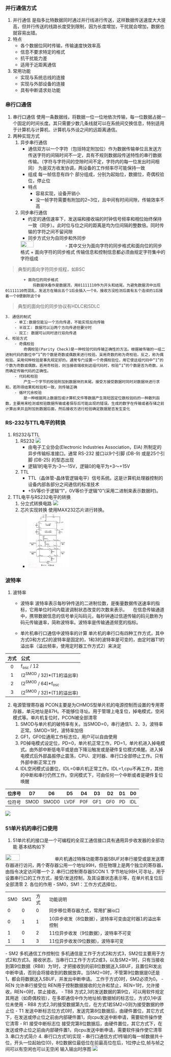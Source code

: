 ### 并行通信方式
1. 并行通信
    是指多比特数据同时通过并行线进行传送，这样数据传送速度大大提高，但并行传送的线路长度受到限制，因为长度增加，干扰就会增加，数据也就容易出错。
2. 特点
    - 各个数据位同时传输，传输速度快效率高
    - 信息不要求特定的格式
    - 抗干扰能力差
    - 适用于近距离通信
3. 常用功能
    - 实现与系统总线的连接
    - 实现与外部设备的连接
    - 具有中断请求处功能

### 串行口通信
1. 串行口通信
     使用一条数据线，将数据一位一位地依次传输，每一位数据占据一个固定的时间长度。其只需要少数几条线就可以在系统间交换信息，特别适用于计算机与计算机、计算机与外设之间的远距离通信。
2. 两种实现方式
    1. 异步串行通信
        - 通信双方以一个字符（包括特定附加位）作为数据传输单位且发送方传送字符的间隔时间不一定，具有不规则数据段传送特性的串行数据传输。（字符与字符间的空隙时间不定，字符内的每一位发出时间相同）
        为是双方收发协调，两设备的工作频率尽可能保持一致
        - 组成
            每一帧信息有四个 部分组成，分别为起始位，数据位，奇偶校验位，停止位
        - 特点
            + 容易实现，设备开销小
            + 没一帧字符需要有附加的2~3位，且中间有时间间隙，传输效率不高
    2. 同步串行通信
        - 约定的通信速率下，发送端和接收端的时钟信号频率和相位始终保持一致（同步）。此时位与位之间的距离是均为位间隔的整数倍。同时传输的字符之间不留间隙
        - 同步方式分为自同步和外同步
        <img src="/单片机入门\img\同步.jpg" width="30%" height="30%">
        - 其中又分为面向字符的同步格式和面向位的同步格式
            + 面向字符的同步格式
                传输信息和控制信息都必须由规定字符集中的字符组成
> 典型的面向字符同步规程，如BSC

            + 面向位的同步格式
                将数据块看作是数据流，用01111110作为开头和结尾。为避免数据流中出现01111110而混乱，发送方在输出五个1后会插入一个0，接收方没检测后面有五个连续的1后接着一个0便删除这个0
> 典型的面向位的同步协议有HDLC和SDLC

    3. 通信的制式
        - 单工:数据仅能沿一个方向传递，不能实现反向传输
        - 半双工: 数据可以沿两个方向传递但要分时
        - 双工: 数据可以同时进行双向传递
    4. 校验方式
        - 奇偶校验
            奇偶校验(Parity Check)是一种校验代码传输正确性的方法。根据被传输的一组二进制代码的数位中“1”的个数是奇数或偶数来进行校验。采用奇数的称为奇校验，反之，称为偶校验。采用何种校验是事先规定好的。通常专门设置一个奇偶校验位，用它使这组代码中“1”的个数为奇数或偶数。若用奇校验，则当接收端收到这组代码时，校验“1”的个数是否为奇数，从而确定传输代码的正确性。
        - 代码和校验
            产生一个字节的校验附加到数据块的末尾。接受方接受数据时同时对数据块进行求和，若所得结果和校验和一致，则传输正确
        - 循环冗余校验
            是一种根据网上数据包或计算机文件等数据产生简短固定位数校验码的一种散列函数，主要用来检测或校验数据传输或者保存后可能出现的错误。生成的数字在传输或者存储之前计算出来并且附加到数据后面，然后接收方进行检验确定数据是否发生变化

### RS-232与TTL电平的转换
1. RS232与TTL
    1. RS232
    ![](/单片机入门\img\RS232接口9芯.png)
        - 由电子工业协会(Electronic Industries Association，EIA) 所制定的异步传输标准接口。通常 RS-232 接口以9个引脚 (DB-9) 或是25个引脚 (DB-25) 的型态出现
        - 逻辑1的电平为-3～-15V，逻辑0的电平为+3～+15V
    2. TTL
        - TTL（晶体管-晶体管逻辑电平）信号系统。这是计算机处理器控制的设备内部各部分之间通信的标准技术
        - +5V等价于逻辑“1”，0V等价于逻辑“0”(采用二进制来表示数据时)。
2. TTL电平与RS232电平的转换
    1. 分立式转换电路
    ![](/单片机入门\img\分立转换电路.png)
    2. 芯片实现转换
        使用MAX232芯片进行转换。
       -  <img src="img/芯片转换.jpg"  width="30%" height="30%"/>

### 波特率
1. 波特率
    - 波特率
    波特率表示每秒钟传送的二进制位数，是衡量数据传送速率的指标，它用单位时间内载波调制状态改变的次数来表示。  
    在信息传输通道中，携带数据信息的信号单元叫码元，每秒钟通过信道传输的码元数称为码元传输速率，简称波特率。波特率是传输通道频宽的指标。 

    - 单片机串行口通信中波特率的计算
        单片机的串行口有四种工作方式，其中方式0和方式2的波特率是固定的，1和3的波特率是可变的，由定时器T1的溢出率（溢出频率，使用定时器工作方式2）来决定

|方式|公式|
|:-:|:--|
|0|f<sub>osc</sub> / 12|
|1|(2<sup>SMOD</sup> / 32)*(T1的溢出率)|
|2|(2<sup>SMOD</sup> / 64)*f<sub>osc</sub>|
|3|(2<sup>SMOD</sup> / 32)*(T1的溢出率)|


2. 电源管理寄存器
    PCON主要是为CHMOS型单片机的电源控制而设置的专用寄存器，单元地址是87H。不能够位寻址。用于管理上电复位，掉电模式，空闲模式等。单片机复位时，PCON被全部清零
    1. SMOD与单片机的破特率有关。当SMOD=0，串行通信1、2、3，波特率正常。SMOD=1时，波特率加倍
    2. GF1，GF0位通用工作标志位，用户可以自由使用
    3. PD掉电模式设定位，PD=0，单片机正常工作，PD=1，单片机进入掉电模式。由外部中断低电平或是由下降沿触发或是硬件复位模式唤醒。进入掉电模式后外部晶振停止震荡，CPU、定时器、串行口全部停止工作。只有外部中断正常工作
    4. IDL空闲模式设置位，IDL=0单片机正常工作。IDL=1,cpu不再工作，其他的中断和串行仍然工作。空闲模式下，可由任何一个中断或者是硬件复位唤醒

|位序号|D7|D6|D5|D4|D3|D2|D1|D0|
|:-:|:-:|:-:|:-:|:-:|:-:|:-:|:-:|:-:|
|位符号|SMOD|SMOD0|LVDF|P0F|GF1|GF0|PD|IDL|
![](/单片机入门\img\波特率初值表.jpg)
### 51单片机的串行口使用
1. 51单片机的接口是一个可编程的全双工通信接口具有通用异步收发器的全部功能
基本结构如下
<img src="/单片机入门\img\单片机串行口结构.jpg"  width="30%" height="30%"/>
单片机通过特殊功能寄存器SBUF对串行接受或是发送寄存器进行访问，两个寄存器公用一个地址99H，但在物理上是两个独立的寄存器，由指令决定访问哪一个
2. 串行口控制寄存器SCON
    1. 字节地址98H,可寻址，用于设置串行口的工作方式，接受/发送控制，及其设置状态表示等，在单片机复位后全部清零
    2. 各位的作用
        - SM0，SM1：工作方式选择位，
        <table><tr><td>SM0</td><td>SM1</td><td>方式</td><td>功能说明</td></tr><tr><td>0</td><td>0</td><td>0</td><td>同步移位寄存器方式，常用扩展io口</td></tr><tr><td>0</td><td>1</td><td>1</td><td>10异步收发（8位数据），波特率可变由定时器1的溢出率控制</td></tr><tr><td>1</td><td>0</td><td>2</td><td>11位异步收发（9位数据），波特率不可变</td></tr><tr><td>1</td><td>1</td><td>3</td><td>11位异步收发(9位数据)，波特率可变</td></tr></table>
        - SM2 多机通信工作控制位
            多机通信是工作于方式2和方式3，SM2位主要用于方式2和方式3。接收状态，当串行口工作于方式2或3，以及SM2=1时，只有当接收到第9位数据（RB8）为1时，才把接收到的前8位数据送入SBUF，且置位RI发出中断申请，否则会将接收到的数据放弃。当SM2=0时，不管第9位数据是0还是1，都会将数据送入SBUF，并发出中断申请。
            工作于方式0时，SM2必须为0。
        - REN 允许串行接受位
            REN用于控制数据接收的允许和禁止，REN=1时，允许接收，REN=0时，禁止接收。
        - TB8 方式2,3的发送数据的第9位，可以用软件规定其用途（如奇偶校验），在多即通信中作为地址帧/数据帧的标志位，方式0,1中该位未使用
        - RB8 方式2,3的接受数据第九位，在方式1若SM2=0则为接受数据的停止位
        - T1 发送中断标志位方式0时，发送完第8位数据后，由硬件置位，其它方式下，在发送或停止位之前由内部硬件置1，向cpu发送中断申请，需要软件操作使它清零
        - R1 接受中断标志位 接受完第8位数据后，由硬件置位，其它方式下，在发送或停止位之前由内部硬件置1，向cpu发送中断申请，需要软件操作使它清零
3. 串口方式简介
4. 串行口方式1的实现
    - 串行口通信方式1传输的每一帧数据共十位，开头一位起始位(0)，8位数据位最低位在前最高位在后，1位停止位,帧与帧之间可以有空闲也可以无空闲
    输入输出时序图
    <img src="/单片机入门\img\方式1数据输入时序图.jpg" >
